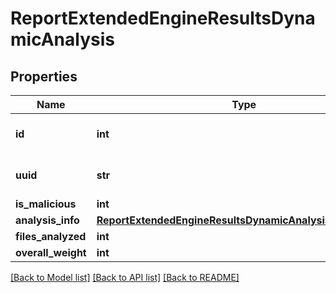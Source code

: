 # ReportExtendedEngineResultsDynamicAnalysis

## Properties
Name | Type | Description | Notes
------------ | ------------- | ------------- | -------------
**id** | **int** | ID of the analysis job. | [optional] 
**uuid** | **str** | UUID of the analysis job. | [optional] 
**is_malicious** | **int** |  | [optional] 
**analysis_info** | [**ReportExtendedEngineResultsDynamicAnalysisAnalysisInfo**](ReportExtendedEngineResultsDynamicAnalysisAnalysisInfo.md) |  | [optional] 
**files_analyzed** | **int** |  | [optional] 
**overall_weight** | **int** |  | [optional] 

[[Back to Model list]](../README.md#documentation-for-models) [[Back to API list]](../README.md#documentation-for-api-endpoints) [[Back to README]](../README.md)


